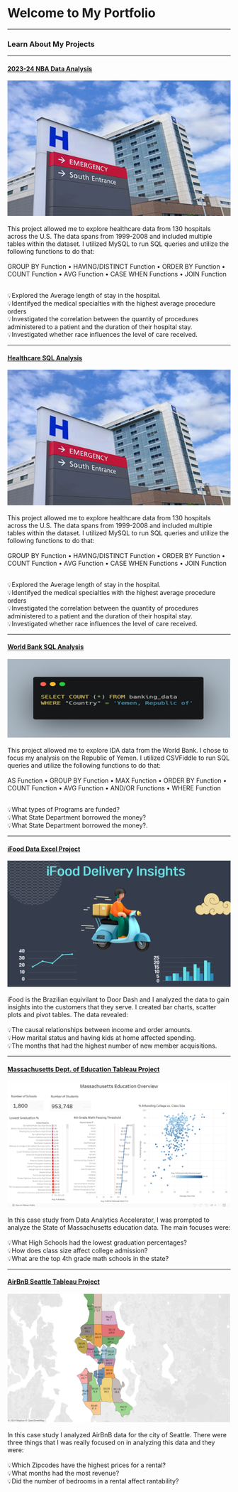 # Welcome to My Portfolio

---

### Learn About My Projects

---
#### [2023-24 NBA Data Analysis](/2023-24_NBA_Data_Analysis.pdf)
[<img src="images/Hospital_Pic.png?raw=true"/>](/Healthcare_Data_Project_Writeup.pdf)
<br><br>
This project allowed me to explore healthcare data from 130 hospitals across the U.S.  The data spans from 1999-2008 and included multiple tables within the dataset. I utilized MySQL to run SQL queries
and utilize the following functions to do that:
<br /><br />
GROUP BY Function • HAVING/DISTINCT Function • ORDER BY Function • COUNT Function • AVG Function •  CASE WHEN Functions • JOIN Function 
<br /><br />

💡Explored the Average length of stay in the hospital. <br>
💡Identifyed the medical specialties with the highest average procedure orders <br>
💡Investigated the correlation between the quantity of procedures administered to a patient and the duration of their hospital stay.<br> 
💡Investigated whether race influences the level of care received. 

---
#### [Healthcare SQL Analysis](/Healthcare_Data_Project_Writeup.pdf)
[<img src="images/Hospital_Pic.png?raw=true"/>](/Healthcare_Data_Project_Writeup.pdf)
<br><br>
This project allowed me to explore healthcare data from 130 hospitals across the U.S.  The data spans from 1999-2008 and included multiple tables within the dataset. I utilized MySQL to run SQL queries
and utilize the following functions to do that:
<br /><br />
GROUP BY Function • HAVING/DISTINCT Function • ORDER BY Function • COUNT Function • AVG Function •  CASE WHEN Functions • JOIN Function 
<br /><br />

💡Explored the Average length of stay in the hospital. <br>
💡Identifyed the medical specialties with the highest average procedure orders <br>
💡Investigated the correlation between the quantity of procedures administered to a patient and the duration of their hospital stay.<br> 
💡Investigated whether race influences the level of care received. 


---
#### [World Bank SQL Analysis](/World_Bank_SQL_Project.pdf)
[<img src="images/Yemen_SQL_Code.png?raw=true"/>](/World_Bank_SQL_Project.pdf)
<br><br>
This project allowed me to explore IDA data from the World Bank.  I chose to focus my analysis on the Republic of Yemen. I utilized CSVFiddle to run SQL queries
and utilize the following functions to do that:
<br /><br />
AS Function • GROUP BY Function • MAX Function • ORDER BY Function • COUNT Function • AVG Function • AND/OR Functions • WHERE Function 
<br /><br />

💡What types of Programs are funded? <br>
💡What State Department borrowed the money? <br>
💡What State Department borrowed the money?.  



---
#### [iFood Data Excel Project](https://www.linkedin.com/pulse/uncovering-flavorful-insights-data-analysis-ifood-trends-kenny-dunn-nkjqc/)
[<img src="images/iFood.png?raw=true"/>](https://www.linkedin.com/pulse/uncovering-flavorful-insights-data-analysis-ifood-trends-kenny-dunn-nkjqc/)
<br><br>
iFood is the Brazilian equivilant to Door Dash and I analyzed the data to gain insights into the customers that they serve.  I created bar charts, scatter plots and pivot tables.  The data revealed: 
<br><br>
💡The causal relationships between income and order amounts. <br>
💡How marital status and having kids at home affected spending. <br>
💡The months that had the highest number of new member acquisitions.  


---
#### [Massachusetts Dept. of Education Tableau Project](https://www.loom.com/share/c79e0210b5394b15ab0984b0cc0bc984)
[<img src="images/Tableau_Mass_Ed.png?raw=true"/>](https://www.linkedin.com/posts/kennyddunn_massachusetts-education-overview-activity-7163199462859870209-s2ZD?utm_source=share&utm_medium=member_desktop)
<br><br>
In this case study from Data Analytics Accelerator, I was prompted to analyze the State of Massachusetts education data. The main focuses were: 
<br><br>
💡What High Schools had the lowest graduation percentages? <br>
💡How does class size affect college admission? <br>
💡What are the top 4th grade math schools in the state? 


---
#### [AirBnB Seattle Tableau Project](https://public.tableau.com/app/profile/kenny.dunn/viz/AirBnBZipCodeDataViz/Dashboard1)
[<img src="AirBnB_ZipCodes_Seattle.png?raw=true"/>](https://public.tableau.com/app/profile/kenny.dunn/viz/AirBnBZipCodeDataViz/Dashboard1)
<br><br>
In this case study I analyzed AirBnB data for the city of Seattle. There were three things that I was really focused on in analyzing this data and they were: 
<br><br>
💡Which Zipcodes have the highest prices for a rental? <br>
💡What months had the most revenue? <br>
💡Did the number of bedrooms in a rental affect rantability? 



